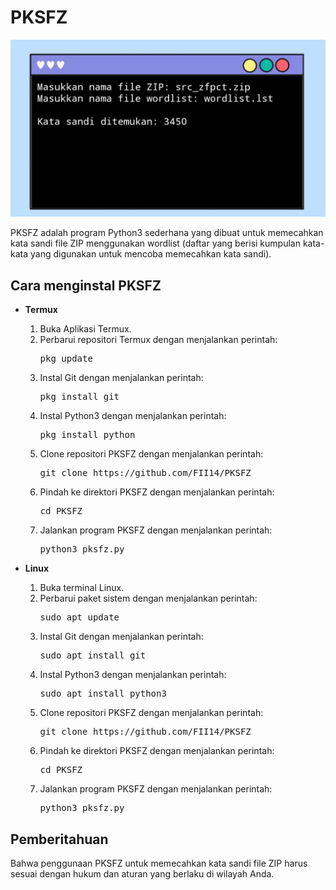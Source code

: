 <h1>PKSFZ</h1>
<img src="https://github.com/FII14/PKSFZ/blob/main/20230607_203441.jpg" />
<p>PKSFZ adalah program Python3 sederhana yang dibuat untuk memecahkan kata sandi file ZIP menggunakan wordlist (daftar yang berisi kumpulan kata-kata yang digunakan untuk mencoba memecahkan kata sandi).</p>
<h2>Cara menginstal PKSFZ</h2>
<ul>
    <li><b>Termux</b></li>
    <ol type="1">
        <li>Buka Aplikasi Termux.</li>
        <li>Perbarui repositori Termux dengan menjalankan perintah: <pre>pkg update</pre></li>
        <li>Instal Git dengan menjalankan perintah: <pre>pkg install git</pre></li>
        <li>Instal Python3 dengan menjalankan perintah: <pre>pkg install python</pre></li>
        <li>Clone repositori PKSFZ dengan menjalankan perintah: <pre>git clone https://github.com/FII14/PKSFZ</pre></li>
        <li>Pindah ke direktori PKSFZ dengan menjalankan perintah: <pre>cd PKSFZ</pre></li>
        <li>Jalankan program PKSFZ dengan menjalankan perintah: <pre>python3 pksfz.py</pre></li>
    </ol>
    <li><b>Linux</b></li>
    <ol type="1">
        <li>Buka terminal Linux.</li>
        <li>Perbarui paket sistem dengan menjalankan perintah: <pre>sudo apt update</pre></li>
        <li>Instal Git dengan menjalankan perintah: <pre>sudo apt install git</pre></li>
        <li>Instal Python3 dengan menjalankan perintah: <pre>sudo apt install python3</pre></li>
        <li>Clone repositori PKSFZ dengan menjalankan perintah: <pre>git clone https://github.com/FII14/PKSFZ</pre></li>
        <li>Pindah ke direktori PKSFZ dengan menjalankan perintah: <pre>cd PKSFZ</pre></li>
        <li>Jalankan program PKSFZ dengan menjalankan perintah: <pre>python3 pksfz.py</pre></li>
    </ol>
</ul>
<h2>Pemberitahuan</h2>
<p>Bahwa penggunaan PKSFZ untuk memecahkan kata sandi file ZIP harus sesuai dengan hukum dan aturan yang berlaku di wilayah Anda.</p>
